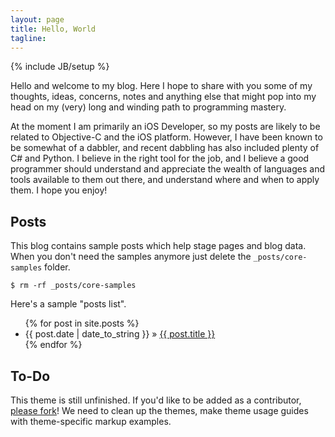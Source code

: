 ```yaml
---
layout: page
title: Hello, World
tagline: 
---
```

{% include JB/setup %}

Hello and welcome to my blog. Here I hope to share with you some of my thoughts, ideas, concerns, notes and anything else that might pop into my head on my (very) long and winding path to programming mastery. 

At the moment I am primarily an iOS Developer, so my posts are likely to be related to Objective-C and the iOS platform. However, I have been known to be somewhat of a dabbler, and recent dabbling has also included plenty of C# and Python. I believe in the right tool for the job, and I believe a good programmer should understand and appreciate the wealth of languages and tools available to them out there, and understand where and when to apply them. I hope you enjoy!
    
## Posts

This blog contains sample posts which help stage pages and blog data.
When you don't need the samples anymore just delete the `_posts/core-samples` folder.

    $ rm -rf _posts/core-samples

Here's a sample "posts list".

<ul class="posts">
  {% for post in site.posts %}
    <li><span>{{ post.date | date_to_string }}</span> &raquo; <a href="{{ BASE_PATH }}{{ post.url }}">{{ post.title }}</a></li>
  {% endfor %}
</ul>

## To-Do

This theme is still unfinished. If you'd like to be added as a contributor, [please fork](http://github.com/plusjade/jekyll-bootstrap)!
We need to clean up the themes, make theme usage guides with theme-specific markup examples.


